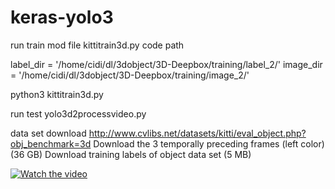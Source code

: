 # keras-yolo3

run train mod file kittitrain3d.py code path

label_dir = '/home/cidi/dl/3dobject/3D-Deepbox/training/label_2/'
image_dir = '/home/cidi/dl/3dobject/3D-Deepbox/training/image_2/'

python3 kittitrain3d.py

run test yolo3d2processvideo.py


data set download
http://www.cvlibs.net/datasets/kitti/eval_object.php?obj_benchmark=3d
Download the 3 temporally preceding frames (left color) (36 GB)
Download training labels of object data set (5 MB)

[![Watch the video](https://raw.github.com/GabLeRoux/WebMole/master/ressources/WebMole_Youtube_Video.png)](https://www.youtube.com/watch?v=QALsBJJyfgY)
